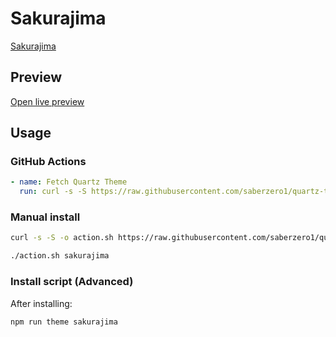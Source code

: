 # Sakurajima

[Sakurajima](https://dnfolio.dev)

## Preview

[Open live preview](https://quartz-themes.github.io/sakurajima/)

## Usage

### GitHub Actions

```yaml
- name: Fetch Quartz Theme
  run: curl -s -S https://raw.githubusercontent.com/saberzero1/quartz-themes/master/action.sh | bash -s -- sakurajima
```

### Manual install

```bash
curl -s -S -o action.sh https://raw.githubusercontent.com/saberzero1/quartz-themes/master/action.sh

./action.sh sakurajima
```

### Install script (Advanced)

After installing:

```bash
npm run theme sakurajima
```
